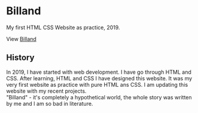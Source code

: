 # Billand
My first HTML CSS Website as practice, 2019.

View [Billand](https://billand-by-sayan.netlify.app/)

## History
In 2019, I have started with web development. I have go through HTML and CSS. 
After learning, HTML and CSS I have designed this website. It was my very first website as practice with pure HTML ans CSS. 
I am updating this website with my recent projects. 
<br>
"Billand" - it's completely a hypothetical world, the whole story was written by me and I am so bad in literature.
